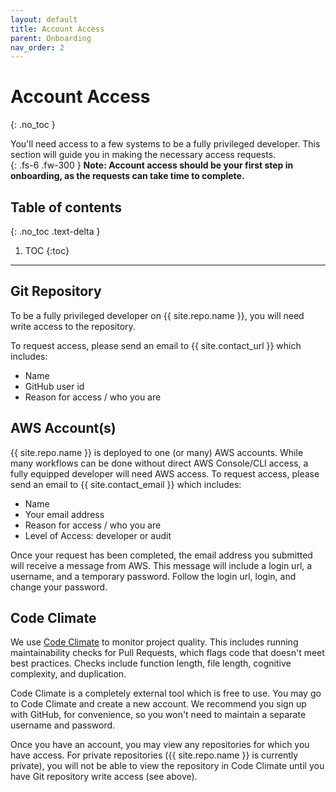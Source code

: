 ```yaml
---
layout: default
title: Account Access
parent: Onboarding
nav_order: 2
---
```


# Account Access
{: .no_toc }

You'll need access to a few systems to be a fully privileged developer.  This section will guide you in making the necessary access requests.  
{: .fs-6 .fw-300 }
**Note:  Account access should be your first step in onboarding, as the requests can take time to complete.**

## Table of contents
{: .no_toc .text-delta }

1. TOC
{:toc}
---

## Git Repository

To be a fully privileged developer on {{ site.repo.name }}, you will need write access to the repository.

To request access, please send an email to {{ site.contact_url }} which includes:

- Name
- GitHub user id
- Reason for access / who you are

## AWS Account(s)

{{ site.repo.name }} is deployed to one (or many) AWS accounts.  While many workflows can be done without direct AWS Console/CLI access, a fully equipped developer will need AWS access. To request access, please send an email to {{ site.contact_email }} which includes:

- Name
- Your email address
- Reason for access / who you are
- Level of Access:  developer or audit

Once your request has been completed, the email address you submitted will receive a message from AWS. This message will include a login url, a username, and a temporary password. Follow the login url, login, and change your password.

## Code Climate

We use [Code Climate](https://codeclimate.com/) to monitor project quality.  This includes running maintainability checks for Pull Requests, which flags code that doesn't meet best practices.  Checks include function length, file length, cognitive complexity, and duplication.

Code Climate is a completely external tool which is free to use.  You may go to Code Climate and create a new account.  We recommend you sign up with GitHub, for convenience, so you won't need to maintain a separate username and password.  

Once you have an account, you may view any repositories for which you have access.  For private repositories ({{ site.repo.name }} is currently private), you will not be able to view the repository in Code Climate until you have Git repository write access (see above).